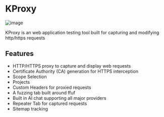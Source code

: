 # KProxy
![image](https://github.com/user-attachments/assets/022d9a59-1636-48ef-bc3e-a7596a8ddde8)


KProxy is an web application testing tool built for capturing and modifying http/https requests

## Features

- HTTP/HTTPS proxy to capture and display web requests
- Certificate Authority (CA) generation for HTTPS interception
- Scope Selection
- Projects
- Custom Headers for proxied requests
- A fuzzing tab built around ffuf
- Built in AI chat supporting all major providers
- Repeater Tab for captured requests
- Sitemap tracking
